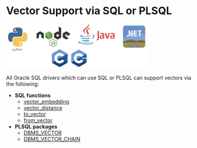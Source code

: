 # Vector Support via SQL or PLSQL

<img src="images/languages.png" width="384" alt="Languages"/>

All Oracle SQL drivers which can use SQL or PLSQL can support vectors via the following:
- **SQL functions**
  - [vector_embedding](https://docs.oracle.com/en/database/oracle/oracle-database/23/sqlrf/vector_embedding.html#GUID-5ED78260-6D21-4B6B-86E0-A1E70EFA11CA)
  - [vector_distance](https://docs.oracle.com/en/database/oracle/oracle-database/23/sqlrf/vector_distance.html#GUID-BA4BCFB2-D905-43DC-87B0-E53522CF07B7)
  - [to_vector](https://docs.oracle.com/pls/topic/lookup?ctx=en/database/oracle/oracle-database/23/vecse&id=SQLRF-GUID-2CCAB607-A28B-43F7-A71D-9800C0B9A380)
  - [from_vector](https://docs.oracle.com/pls/topic/lookup?ctx=en/database/oracle/oracle-database/23/vecse&id=SQLRF-GUID-AA60B3CB-FCB7-4944-9E06-976C272855B1)
- **PLSQL packages**
  - [DBMS_VECTOR](https://docs.oracle.com/en/database/oracle/oracle-database/23/arpls/dbms_vector1.html#GUID-111D54BC-B2E5-4134-BBE0-ACE0F121B991)
  - [DBMS_VECTOR_CHAIN](https://docs.oracle.com/en/database/oracle/oracle-database/23/arpls/dbms_vector_chain1.html#GUID-A5B4C9B9-4F94-44E5-817E-FF1A08180C4B)

